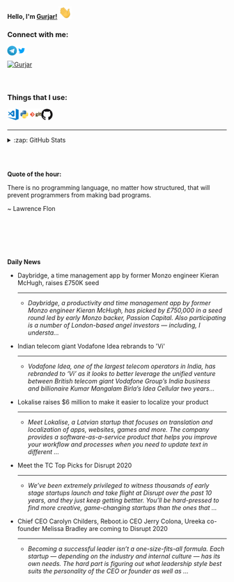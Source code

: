 #### Hello, I'm [Gurjar!](https://GurjarKing.github.io) <img src="https://raw.githubusercontent.com/ABSphreak/ABSphreak/master/gifs/Hi.gif" width="30px"></h2>


### Connect with me:

[<img align="left" alt="Gurjar | Telegram" width="22px" src="https://raw.githubusercontent.com/github/explore/80688e429a7d4ef2fca1e82350fe8e3517d3494d/topics/telegram/telegram.png" />][Telegram]
[<img align="left" alt="Gurjar | Twitter" width="22px" src="https://raw.githubusercontent.com/github/explore/80688e429a7d4ef2fca1e82350fe8e3517d3494d/topics/twitter/twitter.png" />][Twitter]
<br >
<br >
<a href="https://github.com/GurjarKing"><img src="https://komarev.com/ghpvc/?username=GurjarKing" alt="Gurjar" /></a> <br />
<br />
<br />
<!-- <br >

![](https://visitor-badge.glitch.me/badge?page_id=GurjarKing)

<br /> -->

### Things that I use:

[<img align="left" alt="Visual Studio Code" width="26px" src="https://raw.githubusercontent.com/github/explore/80688e429a7d4ef2fca1e82350fe8e3517d3494d/topics/visual-studio-code/visual-studio-code.png" />][VSCode]
[<img align="left" alt="Python" width="26px" src="https://raw.githubusercontent.com/github/explore/80688e429a7d4ef2fca1e82350fe8e3517d3494d/topics/python/python.png" />][Python]
[<img align="left" alt="Git" width="26px" src="https://raw.githubusercontent.com/github/explore/80688e429a7d4ef2fca1e82350fe8e3517d3494d/topics/git/git.png" />][Git]
[<img align="left" alt="GitHub" width="26px" src="https://raw.githubusercontent.com/github/explore/78df643247d429f6cc873026c0622819ad797942/topics/github/github.png" />][Github]

<br />
<br />

---
<details>
  <summary>:zap: GitHub Stats</summary>

<img align="left" alt="Gurjar's Github Stats" src="https://github-readme-stats.vercel.app/api?username=GurjarKing&show_icons=true&hide_border=true&count_private=true&include_all_commit=true&theme=algolia" />

</details>

<!-- ### 🔔 My latest tweet
<a href="https://twitter.com/Gurjar_King43" target="_blank">
	<img src="https://github.com/GurjarKing/GurjarKing/raw/master/tweet.png" width="70%" align="center" alt="Click to view on Twitter" title="My latest tweet, as an image"/>
</a> -->
<br>

<pre>

</pre>

**Quote of the hour:**

There is no programming language, no matter how structured, that will prevent programmers from making bad programs.

~ Lawrence Flon
<pre>

</pre>
<br>
<pre>


</pre>
<strong>Daily News</strong>
  
  - Daybridge, a time management app by former Monzo engineer Kieran McHugh, raises £750K seed
     <hr/>
     
      - *Daybridge, a productivity and time management app by former Monzo engineer Kieran McHugh, has picked by £750,000 in a seed round led by early Monzo backer, Passion Capital. Also participating is a number of London-based angel investors — including, I understa…*
     
  - Indian telecom giant Vodafone Idea rebrands to 'Vi'
      <hr/>
      
      - *Vodafone Idea, one of the largest telecom operators in India, has rebranded to ‘Vi’ as it looks to better leverage the unified venture between British telecom giant Vodafone Group’s India business and billionaire Kumar Mangalam Birla’s Idea Cellular two years…*
      
  - Lokalise raises $6 million to make it easier to localize your product
      <hr/>
      
      - *Meet Lokalise, a Latvian startup that focuses on translation and localization of apps, websites, games and more. The company provides a software-as-a-service product that helps you improve your workflow and processes when you need to update text in different …*
      
  - Meet the TC Top Picks for Disrupt 2020
      <hr/>
      
      - *We’ve been extremely privileged to witness thousands of early stage startups launch and take flight at Disrupt over the past 10 years, and they just keep getting bettter. You’ll be hard-pressed to find more creative, game-changing startups than the ones that …*
       
  - Chief CEO Carolyn Childers, Reboot.io CEO Jerry Colona, Ureeka co-founder Melissa Bradley are coming to Disrupt 2020
      <hr/>
       
       - *Becoming a successful leader isn’t a one-size-fits-all formula. Each startup — depending on the industry and internal culture — has its own needs. The hard part is figuring out what leadership style best suits the personality of the CEO or founder as well as …*
      

<br />

[VSCode]: https://code.visualstudio.com/
[Python]: https://www.python.org/
[Git]: https://git-scm.com/
[Github]: https://github.com/
[Telegram]: https://t.me/Gurjar_King/
[Twitter]: https://twitter.com/Gurjar_King43/
